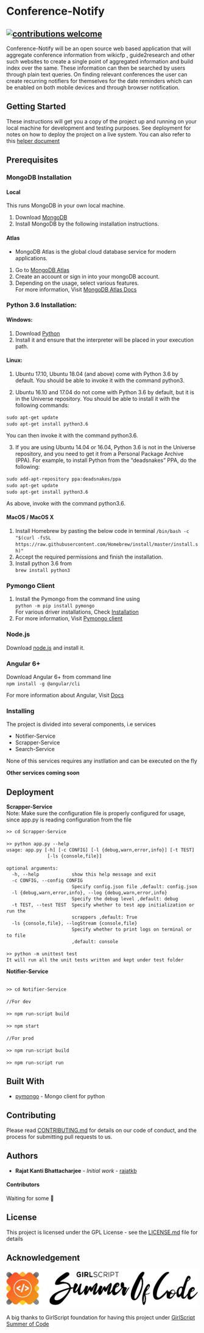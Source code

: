 # Conference-Notify

## [![contributions welcome](https://img.shields.io/badge/contributions-welcome-brightgreen.svg?style=flat)](https://github.com/dwyl/esta/issues)

Conference-Notify will be an open source web based application that will aggregate conference information from wikicfp , guide2research and other such websites to create a single point of aggregated information and build index over the same. These information can then be searched by users through plain text queries. On finding relevant conferences the user can create recurring notifiers for themselves for the date reminders which can be enabled on both mobile devices and through browser notification.

## Getting Started

These instructions will get you a copy of the project up and running on your local machine for development and testing purposes. See deployment for notes on how to deploy the project on a live system. You can also refer to this [helper document](https://docs.google.com/document/d/1gAd7DHDg7xybD6H72HAGCQFdPDTqC9SDejJCdPK0wd4/edit?usp=sharing)

## Prerequisites

### MongoDB Installation
#### Local 
This runs MongoDB in your own local machine.
1. Download [MongoDB](https://www.mongodb.com/download-center/community)
2. Install MongoDB by the following installation instructions.

#### Atlas
* MongoDB Atlas is the global cloud database service for modern applications.
1. Go to [MongoDB Atlas](https://www.mongodb.com/cloud/atlas)
2. Create an account or sign in into your mongoDB account.
3. Depending on the usage, select various features.    
For more information, Visit [MongoDB Atlas Docs](https://docs.atlas.mongodb.com/)

### Python 3.6 Installation:

#### Windows:

1. Download [Python](https://www.python.org/downloads/)
2. Install it and ensure that the interpreter will be placed in your execution path.

#### Linux:

1. Ubuntu 17.10, Ubuntu 18.04 (and above) come with Python 3.6 by default. You should be able to invoke it with the command python3.

2. Ubuntu 16.10 and 17.04 do not come with Python 3.6 by default, but it is in the Universe repository. You should be able to install it with the following commands:  

`sudo apt-get update`  
`sudo apt-get install python3.6`  

You can then invoke it with the command python3.6.  

3. If you are using Ubuntu 14.04 or 16.04, Python 3.6 is not in the Universe repository, and you need to get it from a Personal Package Archive (PPA). For example, to install Python from the “deadsnakes” PPA, do the following:

`sudo add-apt-repository ppa:deadsnakes/ppa`  
`sudo apt-get update`  
`sudo apt-get install python3.6`  

As above, invoke with the command python3.6.  

#### MacOS / MacOS X

1. Install Homebrew by pasting the below code in terminal
`/bin/bash -c "$(curl -fsSL https://raw.githubusercontent.com/Homebrew/install/master/install.sh)"`  
2. Accept the required permissions and finish the installation.  
3. Install python 3.6 from   
`brew install python3`

### Pymongo Client
1. Install the Pymongo from the command line using  
`python -m pip install pymongo`  
For various driver installations, Check [Installation](https://pymongo.readthedocs.io/en/stable/installation.html)
2. For more information, Visit [Pymongo client](https://www.mongodb.com/blog/post/getting-started-with-python-and-mongodb)

### Node.js
Download [node.js](https://nodejs.org/en/download/) and install it.

### Angular 6+
Download Angular 6+ from command line  
`npm install -g @angular/cli`  

For more information about Angular, Visit [Docs](https://angular.io/guide/setup-local)

### Installing

The project is divided into several components, i.e services

* Notifier-Service
* Scrapper-Service
* Search-Service

None of this services requires any instllation and can be executed on the fly

**Other services coming soon**



## Deployment

**Scrapper-Service**  
Note: Make sure the configuration file is properly configured for usage, since app.py is reading configuration from the file

```
>> cd Scrapper-Service

>> python app.py --help
usage: app.py [-h] [-c CONFIG] [-l {debug,warn,error,info}] [-t TEST]
               [-ls {console,file}]

optional arguments:
  -h, --help            show this help message and exit
  -c CONFIG, --config CONFIG
                        Specify config.json file ,default: config.json
  -l {debug,warn,error,info}, --log {debug,warn,error,info}
                        Specify the debug level ,default: debug
  -t TEST, --test TEST  Specify whether to test app initialization or run the
                        scrappers ,default: True
  -ls {console,file}, --logStream {console,file}
                        Specify whether to print logs on terminal or to file
                        ,default: console

>> python -m unittest test
It will run all the unit tests written and kept under test folder

```

**Notifier-Service**

```shell

>> cd Notifier-Service

//For dev

>> npm run-script build

>> npm start 

//For prod

>> npm run-script build

>> npm run-script run

```


## Built With

* [pymongo](https://api.mongodb.com/python/current/) - Mongo client for python



## Contributing

Please read [CONTRIBUTING.md](https://github.com/rajatkb/Conference-Notify/blob/master/CONTRIBUTING.md) for details on our code of conduct, and the process for submitting pull requests to us.

## Authors

* **Rajat Kanti Bhattacharjee** - *Initial work* - [rajatkb](https://github.com/rajatkb)

#### Contributors  

Waiting for some 🧐

## License

This project is licensed under the GPL License - see the [LICENSE.md](LICENSE.md) file for details

## Acknowledgement


<centre>
<img src="gssoc_black.png"></img>
</centre>


A big thanks to GirlScript foundation for having this project under [GirlScript Summer of Code](https://www.gssoc.tech/)
